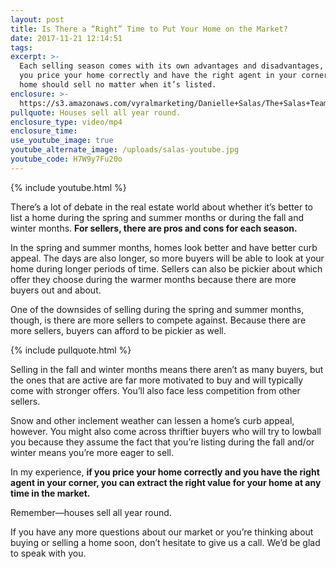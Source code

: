 ```yaml
---
layout: post
title: Is There a “Right” Time to Put Your Home on the Market?
date: 2017-11-21 12:14:51
tags:
excerpt: >-
  Each selling season comes with its own advantages and disadvantages, but if
  you price your home correctly and have the right agent in your corner, your
  home should sell no matter when it’s listed.
enclosure: >-
  https://s3.amazonaws.com/vyralmarketing/Danielle+Salas/The+Salas+Team-+Is+There+a+Right+Time+to+Put+Your+Home+on+the+Market%253F.mp4
pullquote: Houses sell all year round.
enclosure_type: video/mp4
enclosure_time:
use_youtube_image: true
youtube_alternate_image: /uploads/salas-youtube.jpg
youtube_code: H7W9y7Fu20o
---
```



{% include youtube.html %}

There’s a lot of debate in the real estate world about whether it’s better to list a home during the spring and summer months or during the fall and winter months. **For sellers, there are pros and cons for each season.**

In the spring and summer months, homes look better and have better curb appeal. The days are also longer, so more buyers will be able to look at your home during longer periods of time. Sellers can also be pickier about which offer they choose during the warmer months because there are more buyers out and about.

One of the downsides of selling during the spring and summer months, though, is there are more sellers to compete against. Because there are more sellers, buyers can afford to be pickier as well.

{% include pullquote.html %}

Selling in the fall and winter months means there aren’t as many buyers, but the ones that are active are far more motivated to buy and will typically come with stronger offers. You’ll also face less competition from other sellers.

Snow and other inclement weather can lessen a home’s curb appeal, however. You might also come across thriftier buyers who will try to lowball you because they assume the fact that you’re listing during the fall and/or winter means you’re more eager to sell.

In my experience, **if you price your home correctly and you have the right agent in your corner, you can extract the right value for your home at any time in the market.**

Remember—houses sell all year round.

If you have any more questions about our market or you’re thinking about buying or selling a home soon, don’t hesitate to give us a call. We’d be glad to speak with you.